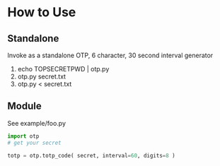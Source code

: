 How to Use
==========

Standalone
----------
Invoke as a standalone OTP, 6 character, 30 second interval generator

1. echo TOPSECRETPWD | otp.py
2. otp.py secret.txt
3. otp.py < secret.txt

Module
------
See example/foo.py

```python
import otp
# get your secret

totp = otp.totp_code( secret, interval=60, digits=8 )
```
